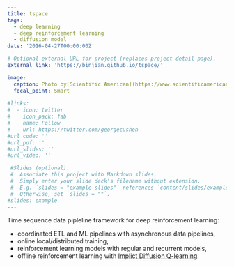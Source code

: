 ```yaml
---
title: tspace
tags:
  - deep learning
  - deep reinforcement learning
  - diffusion model
date: '2016-04-27T00:00:00Z'

# Optional external URL for project (replaces project detail page).
external_link: 'https://binjian.github.io/tspace/'

image:
  caption: Photo by[Scientific American](https://www.scientificamerican.com/article/what-is-spacetime/) 
  focal_point: Smart
 
#links:
#  - icon: twitter
#    icon_pack: fab
#    name: Follow
#    url: https://twitter.com/georgecushen
#url_code: ''
#url_pdf: ''
#url_slides: ''
#url_video: ''

 #Slides (optional).
 #  Associate this project with Markdown slides.
 #  Simply enter your slide deck's filename without extension.
 #  E.g. `slides = "example-slides"` references `content/slides/example-slides.md`.
 #  Otherwise, set `slides = ""`.
#slides: example
---
```


Time sequence data pipleline framework for deep reinforcement learning:

- coordinated ETL and ML pipelines with asynchronous data pipelines,
- online local/distributed training,
- reinforcement learning models with regular and recurrent models,
- offline reinforcement learning with [Implict Diffusion Q-learning](https://arxiv.org/abs/2304.10573).

<!--more-->
